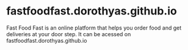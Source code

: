 # fastfoodfast.dorothyas.github.io
Fast Food Fast is an online platform that helps you order food and get deliveries at your door step. It can be acessed on fastfoodfast.dorothyas.github.io
